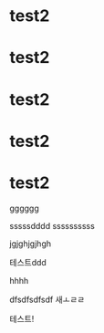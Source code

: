# test2

# test2

# test2

# test2

# test2

gggggg

sssssdddd
ssssssssss

jgjghjgjhgh

테스트ddd

hhhh

dfsdfsdfsdf
새ㅗㄹㄹ


테스트!